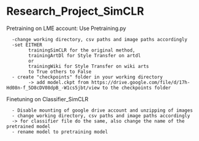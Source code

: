 # Research_Project_SimCLR

Pretraining on LME account: Use Pretraining.py

      -change working directory, csv paths and image paths accordingly 
      -set EITHER 
            trainingSimCLR for the original method,
            trainingArtDl for Style Transfer on artdl
            or
            trainingWiki for Style Transfer on wiki arts
            to True others to False
      - create "checkpoints" folder in your working directory
            -> add model.ckpt from https://drive.google.com/file/d/17h-Hd08n-f_5D8cDV08dpB_-W1cs5jbt/view to the checkpoints folder
      
      
Finetuning on Classifier_SimCLR

      - Disable mounting of google drive account and unzipping of images
      - change working directory, csv paths and image paths accordingly 
      -> for classifier file do the same, also change the name of the pretrained model
      - rename model to pretraining model
      
